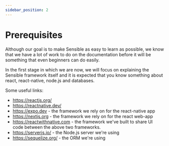 ```yaml
---
sidebar_position: 2
---
```


# Prerequisites

Although our goal is to make Sensible as easy to learn as possible, we know that we have a lot of work to do on the documentation before it will be something that even beginners can do easily.

In the first stage in which we are now, we will focus on explaining the Sensible framework itself and it is expected that you know something about react, react-native, node.js and databases.

Some useful links:

- https://reactjs.org/
- https://reactnative.dev/
- https://expo.dev - the framework we rely on for the react-native app
- https://nextjs.org - the framework we rely on for the react web-app
- https://reactwithnative.com - the framework we've built to share UI code between the above two frameworks.
- https://serverjs.io/ - the Node.js server we're using
- https://sequelize.org/ - the ORM we're using
